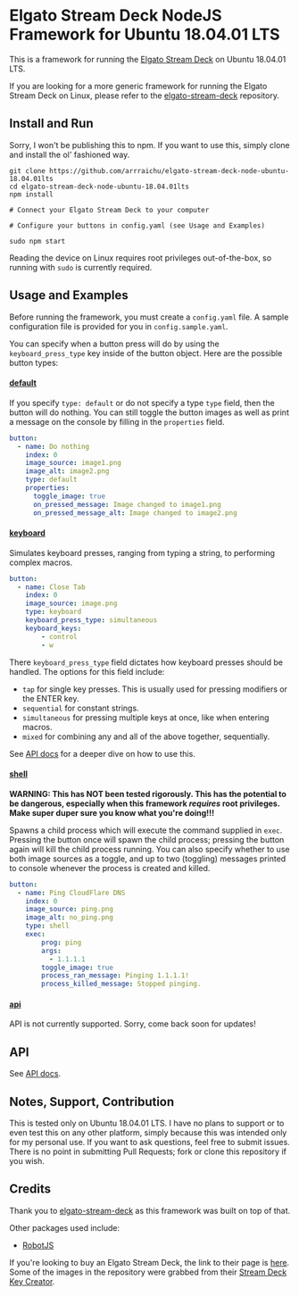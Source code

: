 # Elgato Stream Deck NodeJS Framework for Ubuntu 18.04.01 LTS

This is a framework for running the [Elgato Stream Deck](https://www.elgato.com/en/gaming/stream-deck) on Ubuntu 18.04.01 LTS.

If you are looking for a more generic framework for running the Elgato Stream Deck on Linux, please refer to the [elgato-stream-deck](https://github.com/Lange/node-elgato-stream-deck) repository.

## Install and Run

Sorry, I won't be publishing this to npm. If you want to use this, simply clone and install the ol' fashioned way.

```
git clone https://github.com/arrraichu/elgato-stream-deck-node-ubuntu-18.04.01lts
cd elgato-stream-deck-node-ubuntu-18.04.01lts
npm install

# Connect your Elgato Stream Deck to your computer

# Configure your buttons in config.yaml (see Usage and Examples)

sudo npm start
```

Reading the device on Linux requires root privileges out-of-the-box, so running with `sudo` is currently required.

## Usage and Examples

Before running the framework, you must create a `config.yaml` file. A sample configuration file is provided for you in `config.sample.yaml`.

You can specify when a button press will do by using the `keyboard_press_type` key inside of the button object. Here are the possible button types:

#### [default](#default)

If you specify `type: default` or do not specify a type `type` field, then the button will do nothing. You can still toggle the button images as well as print a message on the console by filling in the `properties` field.

```YAML
button:
  - name: Do nothing
    index: 0
    image_source: image1.png
    image_alt: image2.png
    type: default
    properties:
      toggle_image: true
      on_pressed_message: Image changed to image1.png
      on_pressed_message_alt: Image changed to image2.png
```

#### [keyboard](#keyboard)

Simulates keyboard presses, ranging from typing a string, to performing complex macros.

```YAML
button:
  - name: Close Tab
    index: 0
    image_source: image.png
    type: keyboard
    keyboard_press_type: simultaneous
    keyboard_keys:
    	- control
    	- w
```

There `keyboard_press_type` field dictates how keyboard presses should be handled. The options for this field include:

- `tap` for single key presses. This is usually used for pressing modifiers or the ENTER key.
- `sequential` for constant strings.
- `simultaneous` for pressing multiple keys at once, like when entering macros.
- `mixed` for combining any and all of the above together, sequentially.

See [API docs](API.md) for a deeper dive on how to use this.

#### [shell](#shell)

**WARNING: This has NOT been tested rigorously. This has the potential to be dangerous, especially when this framework _requires_ root privileges. Make super duper sure you know what you're doing!!!**

Spawns a child process which will execute the command supplied in `exec`. Pressing the button once will spawn the child process; pressing the button again will kill the child process running. You can also specify whether to use both image sources as a toggle, and up to two (toggling) messages printed to console whenever the process is created and killed.

```YAML
button:
  - name: Ping CloudFlare DNS
    index: 0
    image_source: ping.png
    image_alt: no_ping.png
    type: shell
    exec:
    	prog: ping
    	args:
    	  - 1.1.1.1
    	toggle_image: true
    	process_ran_message: Pinging 1.1.1.1!
    	process_killed_message: Stopped pinging.
```

#### [api](#api)

API is not currently supported. Sorry, come back soon for updates! 

## API
See [API docs](API.md).

## Notes, Support, Contribution

This is tested only on Ubuntu 18.04.01 LTS. I have no plans to support or to even test this on any other platform, simply because this was intended only for my personal use. If you want to ask questions, feel free to submit issues. There is no point in submitting Pull Requests; fork or clone this repository if you wish.

## Credits

Thank you to [elgato-stream-deck](https://github.com/Lange/node-elgato-stream-deck) as this framework was built on top of that.

Other packages used include:

* [RobotJS](https://github.com/octalmage/robotjs)

If you're looking to buy an Elgato Stream Deck, the link to their page is [here](https://www.elgato.com/en/gaming/stream-deck). Some of the images in the repository were grabbed from their [Stream Deck Key Creator](https://www.elgato.com/en/gaming/keycreator).
